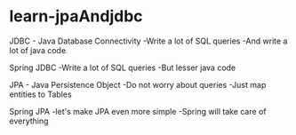 # learn-jpaAndjdbc

JDBC - Java Database Connectivity
-Write a lot of SQL queries
-And write a lot of java code

Spring JDBC
-Write a lot of SQL queries
-But lesser java code

JPA - Java Persistence Object
-Do not worry about queries
-Just map entities to Tables

Spring JPA
-let's make JPA even more simple
-Spring will take care of everything
